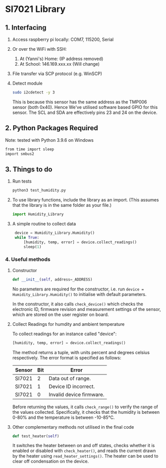 # SI7021 Library

## 1. Interfacing

1. Access raspberry pi locally: COM7, 115200, Serial
2. Or over the WiFi with SSH:
   1. At (Yanni's) Home: (IP address removed)
   2. At School: 146.169.xxx.xx (Will change)
3. File transfer via SCP protocol (e.g. WinSCP)
4. Detect module

   ```bash
   sudo i2cdetect -y 3
   ```

   This is because this sensor has the same address as the TMP006 sensor (both 0x40). Hence We've utilised software based GPIO for this sensor. The SCL and SDA are effectively pins 23 and 24 on the device.

## 2. Python Packages Required

Note: tested with Python 3.9.6 on Windows

```bash
from time import sleep
import smbus2
```

## 3. Things to do

1. Run tests

   ```bash
   python3 test_humidity.py
   ```

2. To use library functions, include the library as an import. (This assumes that the library is in the same folder as your file.)

   ```python
   import Humidity_Library
   ```

3. A simple routine to collect data

   ```python
    device = Humidity_Library.Humidity()
    while True:
        [humidity, temp, error] = device.collect_readings()
        sleep(1)
   ```

### 4. Useful methods

1. Constructor

   ```python
   def __init__(self, address=_ADDRESS)
   ```

   No parameters are required for the constructor, i.e. run `device = Humidity_Library.Humidity()` to initialise with default parameters.

   In the constructor, it also calls `check_device()` which checks the electronic ID, firmware revision and measurement settings of the sensor, which are stored on the user register on board.

2. Collect Readings for humdity and ambient temperature

   To collect readings for an instance called "device":

   ```python
   [humidity, temp, error] = device.collect_readings()
   ```

   The method returns a tuple, with units percent and degrees celsius respectively. The error format is specified as follows:

   | Sensor  | Bit  | Error |
   |---|---|---|
   | SI7021  | 2  | Data out of range.  |
   | SI7021  | 1  | Device ID incorrect.  |
   | SI7021  | 0  | Invalid device firmware.  |


   Before returning the values, it calls `check_range()` to verify the range of the values collected. Specifically, it checks that the humidity is between 0-80% and the temperature is between -10-85°C.

1. Other complementary methods not utilised in the final code

    ```python
    def test_heater(self)
    ```

    It switches the heater between on and off states, checks whether it is enabled or disabled with `check_heater()`, and reads the current drawn by the heater using `read_heater_settings()`. The heater can be used to clear off condensation on the device.
   
